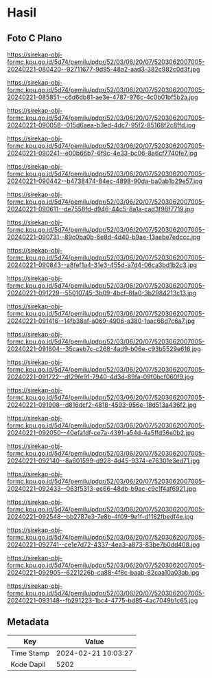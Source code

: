 # Hasil

## Foto C Plano

https://sirekap-obj-formc.kpu.go.id/5d74/pemilu/pdpr/52/03/06/20/07/5203062007005-20240221-080420--92711677-9d95-48a2-aad3-382c982c0d3f.jpg

https://sirekap-obj-formc.kpu.go.id/5d74/pemilu/pdpr/52/03/06/20/07/5203062007005-20240221-085851--c6d6db81-ae3e-4787-976c-4c0b01bf5b2a.jpg

https://sirekap-obj-formc.kpu.go.id/5d74/pemilu/pdpr/52/03/06/20/07/5203062007005-20240221-090058--015d6aea-b3ed-4dc7-95f2-85168f2c8ffd.jpg

https://sirekap-obj-formc.kpu.go.id/5d74/pemilu/pdpr/52/03/06/20/07/5203062007005-20240221-090241--e00b66b7-6f9c-4e33-bc06-8a6cf7740fe7.jpg

https://sirekap-obj-formc.kpu.go.id/5d74/pemilu/pdpr/52/03/06/20/07/5203062007005-20240221-090442--b4738474-84ec-4898-90da-ba0ab1b29e57.jpg

https://sirekap-obj-formc.kpu.go.id/5d74/pemilu/pdpr/52/03/06/20/07/5203062007005-20240221-090611--de7558fd-d946-44c5-8a1a-cad3f98f7719.jpg

https://sirekap-obj-formc.kpu.go.id/5d74/pemilu/pdpr/52/03/06/20/07/5203062007005-20240221-090731--89c0ba0b-6e8d-4d40-b9ae-13aebe7edccc.jpg

https://sirekap-obj-formc.kpu.go.id/5d74/pemilu/pdpr/52/03/06/20/07/5203062007005-20240221-090843--a8fef1a4-31e3-455d-a7d4-06ca3bd1b2c3.jpg

https://sirekap-obj-formc.kpu.go.id/5d74/pemilu/pdpr/52/03/06/20/07/5203062007005-20240221-091229--55010745-3b09-4bcf-8fa0-3b2984213c13.jpg

https://sirekap-obj-formc.kpu.go.id/5d74/pemilu/pdpr/52/03/06/20/07/5203062007005-20240221-091416--14fb38af-a069-4906-a380-1aac66d7c6a7.jpg

https://sirekap-obj-formc.kpu.go.id/5d74/pemilu/pdpr/52/03/06/20/07/5203062007005-20240221-091604--35caeb7c-c268-4ad9-b06e-c93b5529e616.jpg

https://sirekap-obj-formc.kpu.go.id/5d74/pemilu/pdpr/52/03/06/20/07/5203062007005-20240221-091722--df29fe91-7940-4d3d-89fa-09f0bcf060f9.jpg

https://sirekap-obj-formc.kpu.go.id/5d74/pemilu/pdpr/52/03/06/20/07/5203062007005-20240221-091908--d816dcf2-4818-4593-956e-18d513a436f2.jpg

https://sirekap-obj-formc.kpu.go.id/5d74/pemilu/pdpr/52/03/06/20/07/5203062007005-20240221-092050--40efa1df-ce7a-4391-a54d-4a5ffd56e0b2.jpg

https://sirekap-obj-formc.kpu.go.id/5d74/pemilu/pdpr/52/03/06/20/07/5203062007005-20240221-092140--8a601599-d928-4d45-9374-e76301e3ed71.jpg

https://sirekap-obj-formc.kpu.go.id/5d74/pemilu/pdpr/52/03/06/20/07/5203062007005-20240221-092433--063f5313-ee66-48db-b9ac-c9c1f4af6921.jpg

https://sirekap-obj-formc.kpu.go.id/5d74/pemilu/pdpr/52/03/06/20/07/5203062007005-20240221-092548--bb2787e3-7e8b-4f09-9e1f-d1182fbedf4e.jpg

https://sirekap-obj-formc.kpu.go.id/5d74/pemilu/pdpr/52/03/06/20/07/5203062007005-20240221-092741--ce1e7d72-4337-4ea3-a873-83be7b0dd408.jpg

https://sirekap-obj-formc.kpu.go.id/5d74/pemilu/pdpr/52/03/06/20/07/5203062007005-20240221-092905--6221226b-ca88-4f8c-baab-82caa10a03ab.jpg

https://sirekap-obj-formc.kpu.go.id/5d74/pemilu/pdpr/52/03/06/20/07/5203062007005-20240221-093148--fb291223-1bc4-4775-bd85-4ac7049b1c65.jpg


## Metadata

| Key        | Value               |
| ---------- | ------------------- |
| Time Stamp | 2024-02-21 10:03:27 |
| Kode Dapil | 5202                |



